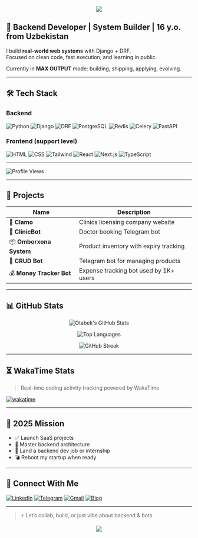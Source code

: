<p align="center">
  <img src="https://capsule-render.vercel.app/api?type=waving&color=gray&text=Hello!&height=170&section=header"/>
</p>

## 🧠 Backend Developer | System Builder | 16 y.o. from Uzbekistan

I build **real-world web systems** with Django + DRF.  
Focused on clean code, fast execution, and learning in public.

Currently in **MAX OUTPUT** mode: building, shipping, applying, evolving.

---

## 🛠 Tech Stack

### Backend  
![Python](https://img.shields.io/badge/Python-3776AB?style=flat&logo=python&logoColor=white)
![Django](https://img.shields.io/badge/Django-092E20?style=flat&logo=django&logoColor=white)
![DRF](https://img.shields.io/badge/DRF-red?style=flat&logo=django&logoColor=white)
![PostgreSQL](https://img.shields.io/badge/PostgreSQL-336791?style=flat&logo=postgresql&logoColor=white)
![Redis](https://img.shields.io/badge/Redis-DC382D?style=flat&logo=redis&logoColor=white)
![Celery](https://img.shields.io/badge/Celery-37814A?style=flat&logo=celery)
![FastAPI](https://img.shields.io/badge/FastAPI-005571?style=flat&logo=fastapi)

### Frontend (support level)  
![HTML](https://img.shields.io/badge/HTML5-E34F26?style=flat&logo=html5&logoColor=white)
![CSS](https://img.shields.io/badge/CSS3-1572B6?style=flat&logo=css3&logoColor=white)
![Tailwind](https://img.shields.io/badge/TailwindCSS-06B6D4?style=flat&logo=tailwind-css&logoColor=white)
![React](https://img.shields.io/badge/React-61DAFB?style=flat&logo=react&logoColor=black)
![Next.js](https://img.shields.io/badge/Next.js-000000?style=flat&logo=next.js&logoColor=white)
![TypeScript](https://img.shields.io/badge/TypeScript-3178C6?style=flat&logo=typescript&logoColor=white)

---

![Profile Views](https://komarev.com/ghpvc/?username=abdiraimov-otabek&style=flat&color=blue)

---

## 🧪 Projects

| Name | Description |
|------|-------------|
| 🏥 **Clamo** | Clinics licensing company website |
| 🏥 **ClinicBot** | Doctor booking Telegram bot |
| 📦 **Omborxona System** | Product inventory with expiry tracking |
| 🛒 **CRUD Bot** | Telegram bot for managing products |
| 💰 **Money Tracker Bot** | Expense tracking bot used by 1K+ users |

---

## 📊 GitHub Stats

<div align="center">

![Otabek's GitHub Stats](https://github-readme-stats.vercel.app/api?username=abdiraimov-otabek&show_icons=true&theme=radical&border_radius=10&hide_title=true)

![Top Languages](https://github-readme-stats.vercel.app/api/top-langs/?username=abdiraimov-otabek&layout=compact&theme=radical&hide_title=true)

![GitHub Streak](https://github-readme-streak-stats.herokuapp.com?user=abdiraimov-otabek&theme=radical&date_format=M%20j%5B%2C%20Y%5D)

</div>

---

## ⏳ WakaTime Stats

> Real-time coding activity tracking powered by WakaTime

[![wakatime](https://wakatime.com/badge/user/97c43b4d-2642-4816-b891-c56dab220a63.svg)](https://wakatime.com/@97c43b4d-2642-4816-b891-c56dab220a63)

---

## 🎯 2025 Mission

- ✅ Launch SaaS projects  
- 🧠 Master backend architecture  
- 💼 Land a backend dev job or internship  
- 💣 Reboot my startup when ready  

---

## 🔗 Connect With Me

[![LinkedIn](https://img.shields.io/badge/LinkedIn-0A66C2?style=flat&logo=linkedin&logoColor=white)](https://linkedin.com/in/otabek-abdiraimov)
[![Telegram](https://img.shields.io/badge/Telegram-2CA5E0?style=flat&logo=telegram&logoColor=white)](https://t.me/otabek_abdiraimov)
[![Gmail](https://img.shields.io/badge/Gmail-D14836?style=flat&logo=gmail&logoColor=white)](mailto:otabekabdiraimovv@gmail.com)
[![Blog](https://img.shields.io/badge/Blog-Telegram-blue?style=flat)](https://t.me/otabekabdiraimov_blog)

---

> ⚡ Let’s collab, build, or just vibe about backend & bots.


<p align="center">
  <img src="https://capsule-render.vercel.app/api?type=waving&color=gray&height=100&section=footer"/>
</p>

